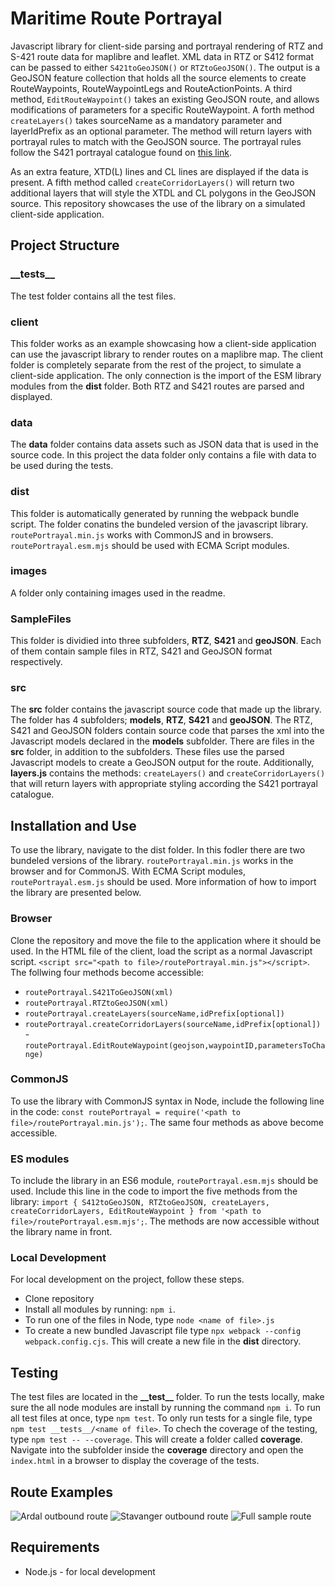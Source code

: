 # Maritime Route Portrayal
Javascript library for client-side parsing and portrayal rendering of RTZ and S-421 route data for maplibre and leaflet. XML data in RTZ or S412 format can be passed to either ```S421toGeoJSON()``` or ```RTZtoGeoJSON()```. The output is a GeoJSON feature collection that holds all the source elements to create RouteWaypoints, RouteWaypointLegs and RouteActionPoints. A third method, ```EditRouteWaypoint()``` takes an existing GeoJSON route, and allows modifications of parameters for a specific RouteWaypoint. A forth method ```createLayers()``` takes sourceName as a mandatory parameter and layerIdPrefix as an optional parameter. The method will return layers with portrayal rules to match with the GeoJSON source. The portrayal rules follow the S421 portrayal catalogue found on [this link](https://www.cirm.org/s-421/index.html).

As an extra feature, XTD(L) lines and CL lines are displayed if the data is present. A fifth method called ```createCorridorLayers()``` will return two additional layers that will style the XTDL and CL polygons in the GeoJSON source. This repository showcases the use of the library on a simulated client-side application.


## Project Structure
### \_\_tests\_\_
The test folder contains all the test files.

### client
This folder works as an example showcasing how a client-side application can use the javascript library to render routes on a maplibre map. The client folder is completely separate from the rest of the project, to simulate a client-side application. The only connection is the import of the ESM library modules from the **dist** folder. Both RTZ and S421 routes are parsed and displayed.

### data
The **data** folder contains data assets such as JSON data that is used in the source code. In this project the data folder only contains a file with data to be used during the tests.

### dist
This folder is automatically generated by running the webpack bundle script. The folder conatins the bundeled version of the javascript library. ```routePortrayal.min.js``` works with CommonJS and in browsers. ```routePortrayal.esm.mjs``` should be used with ECMA Script modules.

### images
A folder only containing images used in the readme.

### SampleFiles
This folder is dividied into three subfolders, **RTZ**, **S421** and **geoJSON**. Each of them contain sample files in RTZ, S421 and GeoJSON format respectively.

### src
The **src** folder contains the javascript source code that made up the library. The folder has 4 subfolders; **models**, **RTZ**, **S421** and **geoJSON**. The RTZ, S421 and GeoJSON folders contain source code that parses the xml into the Javascript models declared in the **models** subfolder. There are files in the **src** folder, in addition to the subfolders. These files use the parsed Javascript models to create a GeoJSON output for the route. Additionally, **layers.js** contains the methods: ```createLayers()``` and ```createCorridorLayers()``` that will return layers with appropriate styling according the S421 portrayal catalogue.




## Installation and Use
To use the library, navigate to the dist folder. In this fodler there are two bundeled versions of the library. ```routePortrayal.min.js``` works in the browser and for CommonJS. With ECMA Script modules, ```routePortrayal.esm.js``` should be used. More information of how to import the library are presented below.

### Browser
Clone the repository and move the file to the application where it should be used. In the HTML file of the client, load the script as a normal Javascript script. ```<script src="<path to file>/routePortrayal.min.js"></script>```. The follwing four methods become accessible: 
- ```routePortrayal.S421ToGeoJSON(xml)```
- ```routePortrayal.RTZtoGeoJSON(xml)```
- ```routePortrayal.createLayers(sourceName,idPrefix[optional])```
- ```routePortrayal.createCorridorLayers(sourceName,idPrefix[optional])```
-```routePortrayal.EditRouteWaypoint(geojson,waypointID,parametersToChange)```

### CommonJS
To use the library with CommonJS syntax in Node, include the following line in the code:
```const routePortrayal = require('<path to file>/routePortrayal.min.js');```. The same four methods as above become accessible.

### ES modules
To include the library in an ES6 module, ```routePortrayal.esm.mjs``` should be used. Include this line in the code to import the five methods from the library: ```import { S412toGeoJSON, RTZtoGeoJSON, createLayers, createCorridorLayers, EditRouteWaypoint } from '<path to file>/routePortrayal.esm.mjs';```. The methods are now accessible without the library name in front. 


### Local Development
For local development on the project, follow these steps.
- Clone repository
- Install all modules by running: ```npm i```.
- To run one of the files in Node, type ```node <name of file>.js```
- To create a new bundled Javascript file type ```npx webpack --config webpack.config.cjs```. This will create a new file in the **dist** directory.

## Testing
The test files are located in the **\_\_test\_\_** folder. To run the tests locally, make sure the all node modules are install by running the command ```npm i```. To run all test files at once, type ```npm test```. To only run tests for a single file, type ```npm test __tests__/<name of file>```. To chech the coverage of the testing, type ```npm test -- --coverage```. This will create a folder called **coverage**. Navigate into the subfolder inside the **coverage** directory and open the ```index.html``` in a browser to display the coverage of the tests.


## Route Examples

![Ardal outbound route](./images/ardal-outbound.png)
![Stavanger outbound route](./images/stavanger-outbound.png)
![Full sample route](./images/sample-full.png)


## Requirements
- Node.js - for local development
